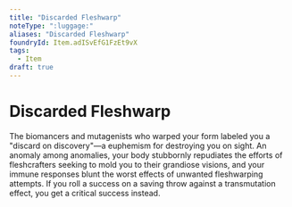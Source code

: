 ```yaml
---
title: "Discarded Fleshwarp"
noteType: ":luggage:"
aliases: "Discarded Fleshwarp"
foundryId: Item.adISvEfG1FzEt9vX
tags:
  - Item
draft: true
---
```


# Discarded Fleshwarp

The biomancers and mutagenists who warped your form labeled you a "discard on discovery"—a euphemism for destroying you on sight. An anomaly among anomalies, your body stubbornly repudiates the efforts of fleshcrafters seeking to mold you to their grandiose visions, and your immune responses blunt the worst effects of unwanted fleshwarping attempts. If you roll a success on a saving throw against a transmutation effect, you get a critical success instead.
